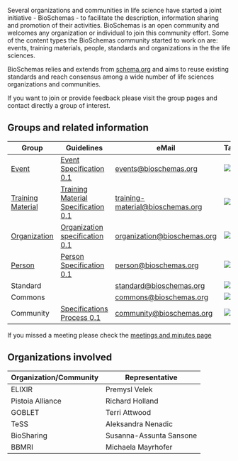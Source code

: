 Several organizations and communities in life science have started a joint initiative - BioSchemas - to facilitate the description, information sharing and promotion of their activities. BioSchemas is an open community and welcomes any organization or individual to join this community effort. Some of the content types the BioSchemas community started to work on are: events, training materials, people, standards and organizations in the the life sciences.

BioSchemas relies and extends from [schema.org](http://schema.org) and aims to reuse existing standards and reach consensus among a wide number of life sciences organizations and communities.

If you want to join or provide feedback please visit the group pages and contact directly a group of interest.


## Groups and related information

Group | Guidelines | eMail | Tasks/issues
--- | --- | --- | --- 
[Event](https://github.com/BioSchemas/bioschemas/wiki/Event-Group) | [Event Specification 0.1](https://drive.google.com/open?id=12O8gsOuH2qHKpis6vTHxXExraNH5XZEnoilwNgWWgaQ) | events@bioschemas.org | [![link](https://raw.githubusercontent.com/BioSchemas/bioschemas/master/images/icon-link.png)](https://github.com/BioSchemas/bioschemas/labels/type%3A%20event)
[Training Material](https://github.com/BioSchemas/bioschemas/wiki/Training-Material-Group) | [Training Material Specification 0.1](https://docs.google.com/document/d/1HG2fEjCoDUE4tn1XZ_ZIeWLEFXnI3YtS_FRIIFIbv-s/edit) | training-material@bioschemas.org | [![link](https://raw.githubusercontent.com/BioSchemas/bioschemas/master/images/icon-link.png)](https://github.com/BioSchemas/bioschemas/labels/type%3A%20training%20material)
[Organization](https://github.com/BioSchemas/bioschemas/wiki/Organization-Group)  | [Organization specification 0.1](https://docs.google.com/document/d/1nR3TS6xwtOH9IwXHnTbNW2kGi_APfLT0uid-6Ky7XDo/edit?usp=sharing)  | organization@bioschemas.org | [![link](https://raw.githubusercontent.com/BioSchemas/bioschemas/master/images/icon-link.png)](https://github.com/BioSchemas/bioschemas/labels/type%3A%20organization)
[Person](https://github.com/BioSchemas/bioschemas/wiki/Person-Group) | [Person Specification 0.1](https://docs.google.com/document/d/1Hhm9uZ85eJvH6JG1ZoPz83E9bx-B95r2rW8vPZ2_XJE/edit#heading=h.udykbimgtwao) | person@bioschemas.org | [![link](https://raw.githubusercontent.com/BioSchemas/bioschemas/master/images/icon-link.png)](https://github.com/BioSchemas/bioschemas/labels/type%3A%20person)
Standard  |  | standard@bioschemas.org | [![link](https://raw.githubusercontent.com/BioSchemas/bioschemas/master/images/icon-link.png)](https://github.com/BioSchemas/bioschemas/labels/type%3A%20standard)
Commons  |  | commons@bioschemas.org | [![link](https://raw.githubusercontent.com/BioSchemas/bioschemas/master/images/icon-link.png)](https://github.com/BioSchemas/bioschemas/labels/commons)
Community  | [Specifications Process 0.1](https://docs.google.com/document/d/1eDHBfw6frl9xAjIduLYRwcqUY3jehfzJ-xSKCc1nSsc/edit?usp=sharing) | community@bioschemas.org | [![link](https://raw.githubusercontent.com/BioSchemas/bioschemas/master/images/icon-link.png)](https://github.com/BioSchemas/bioschemas/labels/community)

If you missed a meeting please check the [meetings and minutes page](https://github.com/BioSchemas/bioschemas/wiki/Meetings-and-minutes)

## Organizations involved

Organization/Community | Representative
--- | --- 
ELIXIR | Premysl Velek
Pistoia Alliance | Richard Holland
GOBLET | Terri Attwood
TeSS | Aleksandra Nenadic
BioSharing | Susanna-Assunta Sansone
BBMRI | Michaela Mayrhofer

